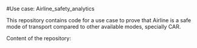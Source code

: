 #Use case: Airline_safety_analytics

This repository contains code for a use case to prove that Airline is a safe mode of transport compared to other available modes, specially CAR.

Content of the repository:



